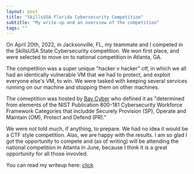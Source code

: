 ```yaml
---
layout: post
title: "SkillsUSA Florida Cybersecurity Competition"
subtitle: "My write-up and an overview of the competition"
tags: ""
---
```


On April 20th, 2022, in Jacksonville, FL, my teammate and I competed in the SkillsUSA State Cybersecurity competition. We won first place, and were selected to move on to national competition in Atlanta, GA.

The competition was a super unique "hacker v hacker" ctf, in which we all had an identically vulnerable VM that we had to protect, and exploit everyone else's VM, to win. We were tasked with keeping several services running on our machine and stopping them on other machines.

The comeptition was hosted by [Bay Cyber](https://baycyber.net) who defined it as "determined from elements of the NIST Publication 800-181 Cybersecurity Workforce Framework Categories that includde Securely Provision (SP), Operate and Maintain (OM), Protect and Defend (PR)."

We were not told much, if anything, to prepare. We had no idea it would be a CTF style competition. Alas, we are happy with the results. I am so glad I got the opportunity to compete and (as of writing) will be attending the national competition in Atlanta in June, because I think it is a great opportunity for all those invovled.

You can read my writeup here: [click](https://pounder.dev/assets/SkillsUSA_Cybersecurity_Competition_Writeup_Redacted.pdf)
